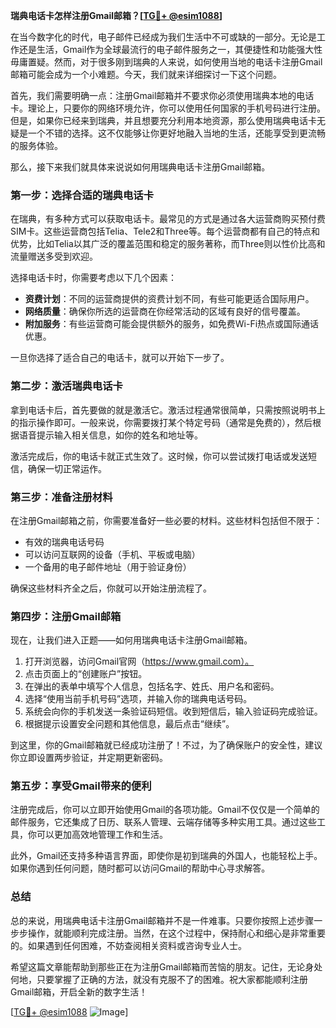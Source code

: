 **瑞典电话卡怎样注册Gmail邮箱？[[TG💪+ @esim1088](https://t.me/s/esim1088)]**

在当今数字化的时代，电子邮件已经成为我们生活中不可或缺的一部分。无论是工作还是生活，Gmail作为全球最流行的电子邮件服务之一，其便捷性和功能强大性毋庸置疑。然而，对于很多刚到瑞典的人来说，如何使用当地的电话卡注册Gmail邮箱可能会成为一个小难题。今天，我们就来详细探讨一下这个问题。

首先，我们需要明确一点：注册Gmail邮箱并不要求你必须使用瑞典本地的电话卡。理论上，只要你的网络环境允许，你可以使用任何国家的手机号码进行注册。但是，如果你已经来到瑞典，并且想要充分利用本地资源，那么使用瑞典电话卡无疑是一个不错的选择。这不仅能够让你更好地融入当地的生活，还能享受到更流畅的服务体验。

那么，接下来我们就具体来说说如何用瑞典电话卡注册Gmail邮箱。

### **第一步：选择合适的瑞典电话卡**

在瑞典，有多种方式可以获取电话卡。最常见的方式是通过各大运营商购买预付费SIM卡。这些运营商包括Telia、Tele2和Three等。每个运营商都有自己的特点和优势，比如Telia以其广泛的覆盖范围和稳定的服务著称，而Three则以性价比高和流量赠送多受到欢迎。

选择电话卡时，你需要考虑以下几个因素：
- **资费计划**：不同的运营商提供的资费计划不同，有些可能更适合国际用户。
- **网络质量**：确保你所选的运营商在你经常活动的区域有良好的信号覆盖。
- **附加服务**：有些运营商可能会提供额外的服务，如免费Wi-Fi热点或国际通话优惠。

一旦你选择了适合自己的电话卡，就可以开始下一步了。

### **第二步：激活瑞典电话卡**

拿到电话卡后，首先要做的就是激活它。激活过程通常很简单，只需按照说明书上的指示操作即可。一般来说，你需要拨打某个特定号码（通常是免费的），然后根据语音提示输入相关信息，如你的姓名和地址等。

激活完成后，你的电话卡就正式生效了。这时候，你可以尝试拨打电话或发送短信，确保一切正常运作。

### **第三步：准备注册材料**

在注册Gmail邮箱之前，你需要准备好一些必要的材料。这些材料包括但不限于：
- 有效的瑞典电话号码
- 可以访问互联网的设备（手机、平板或电脑）
- 一个备用的电子邮件地址（用于验证身份）

确保这些材料齐全之后，你就可以开始注册流程了。

### **第四步：注册Gmail邮箱**

现在，让我们进入正题——如何用瑞典电话卡注册Gmail邮箱。

1. 打开浏览器，访问Gmail官网（https://www.gmail.com）。
2. 点击页面上的“创建账户”按钮。
3. 在弹出的表单中填写个人信息，包括名字、姓氏、用户名和密码。
4. 选择“使用当前手机号码”选项，并输入你的瑞典电话号码。
5. 系统会向你的手机发送一条验证码短信。收到短信后，输入验证码完成验证。
6. 根据提示设置安全问题和其他信息，最后点击“继续”。

到这里，你的Gmail邮箱就已经成功注册了！不过，为了确保账户的安全性，建议你立即设置两步验证，并定期更新密码。

### **第五步：享受Gmail带来的便利**

注册完成后，你可以立即开始使用Gmail的各项功能。Gmail不仅仅是一个简单的邮件服务，它还集成了日历、联系人管理、云端存储等多种实用工具。通过这些工具，你可以更加高效地管理工作和生活。

此外，Gmail还支持多种语言界面，即使你是初到瑞典的外国人，也能轻松上手。如果你遇到任何问题，随时都可以访问Gmail的帮助中心寻求解答。

### **总结**

总的来说，用瑞典电话卡注册Gmail邮箱并不是一件难事。只要你按照上述步骤一步步操作，就能顺利完成注册。当然，在这个过程中，保持耐心和细心是非常重要的。如果遇到任何困难，不妨查阅相关资料或咨询专业人士。

希望这篇文章能帮助到那些正在为注册Gmail邮箱而苦恼的朋友。记住，无论身处何地，只要掌握了正确的方法，就没有克服不了的困难。祝大家都能顺利注册Gmail邮箱，开启全新的数字生活！

[[TG💪+ @esim1088](https://t.me/s/esim1088) ![Image](https://i.postimg.cc/4NQfJmqS/Snipaste-2025-05-13-00-14-12.png)]
